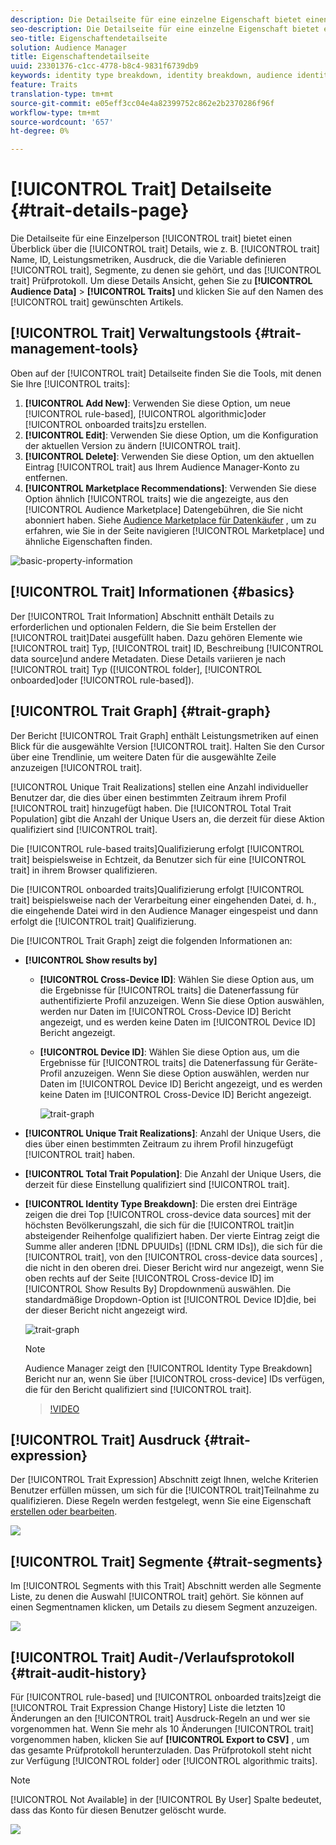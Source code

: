 ```yaml
---
description: Die Detailseite für eine einzelne Eigenschaft bietet einen Überblick über Informationen wie Eigenschaftsname, ID, Leistungsmetriken, Ausdruck, die die Eigenschaft definieren, Segmente, zu denen sie gehört, und das Eigenschafts-Prüfprotokoll. Um diese Details anzuzeigen, gehen Sie zu "Audience-Daten"> "Eigenschaften"und klicken Sie auf den Namen der Eigenschaft, mit der Sie arbeiten möchten.
seo-description: Die Detailseite für eine einzelne Eigenschaft bietet einen Überblick über Informationen wie Eigenschaftsname, ID, Leistungsmetriken, Ausdruck, die die Eigenschaft definieren, Segmente, zu denen sie gehört, und das Eigenschafts-Prüfprotokoll. Um diese Details anzuzeigen, gehen Sie zu "Audience-Daten"> "Eigenschaften"und klicken Sie auf den Namen der Eigenschaft, mit der Sie arbeiten möchten.
seo-title: Eigenschaftendetailseite
solution: Audience Manager
title: Eigenschaftendetailseite
uuid: 23301376-c1cc-4778-b8c4-9831f6739db9
keywords: identity type breakdown, identity breakdown, audience identity reporting, cross-device, cross-device ID, device ID
feature: Traits
translation-type: tm+mt
source-git-commit: e05eff3cc04e4a82399752c862e2b2370286f96f
workflow-type: tm+mt
source-wordcount: '657'
ht-degree: 0%

---
```



# [!UICONTROL Trait] Detailseite {#trait-details-page}

Die Detailseite für eine Einzelperson [!UICONTROL trait] bietet einen Überblick über die [!UICONTROL trait] Details, wie z. B. [!UICONTROL trait] Name, ID, Leistungsmetriken, Ausdruck, die die Variable definieren [!UICONTROL trait], Segmente, zu denen sie gehört, und das [!UICONTROL trait] Prüfprotokoll. Um diese Details Ansicht, gehen Sie zu **[!UICONTROL Audience Data]** > **[!UICONTROL Traits]** und klicken Sie auf den Namen des [!UICONTROL trait] gewünschten Artikels.

## [!UICONTROL Trait] Verwaltungstools {#trait-management-tools}

Oben auf der [!UICONTROL trait] Detailseite finden Sie die Tools, mit denen Sie Ihre [!UICONTROL traits]:

1. **[!UICONTROL Add New]**: Verwenden Sie diese Option, um neue [!UICONTROL rule-based], [!UICONTROL algorithmic]oder [!UICONTROL onboarded traits]zu erstellen.
2. **[!UICONTROL Edit]**: Verwenden Sie diese Option, um die Konfiguration der aktuellen Version zu ändern [!UICONTROL trait].
3. **[!UICONTROL Delete]**: Verwenden Sie diese Option, um den aktuellen Eintrag [!UICONTROL trait] aus Ihrem Audience Manager-Konto zu entfernen.
4. **[!UICONTROL Marketplace Recommendations]**: Verwenden Sie diese Option ähnlich [!UICONTROL traits] wie die angezeigte, aus den [!UICONTROL Audience Marketplace] Datengebühren, die Sie nicht abonniert haben. Siehe [Audience Marketplace für Datenkäufer](../audience-marketplace/marketplace-data-buyers/marketplace-data-buyers.md) , um zu erfahren, wie Sie in der Seite navigieren [!UICONTROL Marketplace] und ähnliche Eigenschaften finden.

![basic-property-information](assets/basic-trait-information.png)

## [!UICONTROL Trait] Informationen {#basics}

Der [!UICONTROL Trait Information] Abschnitt enthält Details zu erforderlichen und optionalen Feldern, die Sie beim Erstellen der [!UICONTROL trait]Datei ausgefüllt haben. Dazu gehören Elemente wie [!UICONTROL trait] Typ, [!UICONTROL trait] ID, Beschreibung [!UICONTROL data source]und andere Metadaten. Diese Details variieren je nach [!UICONTROL trait] Typ ([!UICONTROL folder], [!UICONTROL onboarded]oder [!UICONTROL rule-based]).

## [!UICONTROL Trait Graph] {#trait-graph}

Der Bericht [!UICONTROL Trait Graph] enthält Leistungsmetriken auf einen Blick für die ausgewählte Version [!UICONTROL trait]. Halten Sie den Cursor über eine Trendlinie, um weitere Daten für die ausgewählte Zeile anzuzeigen [!UICONTROL trait].

[!UICONTROL Unique Trait Realizations] stellen eine Anzahl individueller Benutzer dar, die dies über einen bestimmten Zeitraum ihrem Profil [!UICONTROL trait] hinzugefügt haben. Die [!UICONTROL Total Trait Population] gibt die Anzahl der Unique Users an, die derzeit für diese Aktion qualifiziert sind [!UICONTROL trait].

Die [!UICONTROL rule-based traits]Qualifizierung erfolgt [!UICONTROL trait] beispielsweise in Echtzeit, da Benutzer sich für eine [!UICONTROL trait] in ihrem Browser qualifizieren.

Die [!UICONTROL onboarded traits]Qualifizierung erfolgt [!UICONTROL trait] beispielsweise nach der Verarbeitung einer eingehenden Datei, d. h., die eingehende Datei wird in den Audience Manager [](../../faq/faq-inbound-data-ingestion.md) eingespeist und dann erfolgt die [!UICONTROL trait] Qualifizierung.

Die [!UICONTROL Trait Graph] zeigt die folgenden Informationen an:

* **[!UICONTROL Show results by]**
   * **[!UICONTROL Cross-Device ID]**: Wählen Sie diese Option aus, um die Ergebnisse für [!UICONTROL traits] die Datenerfassung für authentifizierte Profil anzuzeigen. Wenn Sie diese Option auswählen, werden nur Daten im [!UICONTROL Cross-Device ID] Bericht angezeigt, und es werden keine Daten im [!UICONTROL Device ID] Bericht angezeigt.
   * **[!UICONTROL Device ID]**: Wählen Sie diese Option aus, um die Ergebnisse für [!UICONTROL traits] die Datenerfassung für Geräte-Profil anzuzeigen. Wenn Sie diese Option auswählen, werden nur Daten im [!UICONTROL Device ID] Bericht angezeigt, und es werden keine Daten im [!UICONTROL Cross-Device ID] Bericht angezeigt.

      ![trait-graph](assets/trait-summary.gif)

* **[!UICONTROL Unique Trait Realizations]**: Anzahl der Unique Users, die dies über einen bestimmten Zeitraum zu ihrem Profil hinzugefügt [!UICONTROL trait] haben.
* **[!UICONTROL Total Trait Population]**: Die Anzahl der Unique Users, die derzeit für diese Einstellung qualifiziert sind [!UICONTROL trait].

* **[!UICONTROL Identity Type Breakdown]**: Die ersten drei Einträge zeigen die drei Top [!UICONTROL cross-device data sources] mit der höchsten Bevölkerungszahl, die sich für die [!UICONTROL trait]in absteigender Reihenfolge qualifiziert haben. Der vierte Eintrag zeigt die Summe aller anderen [!DNL DPUUIDs] ([!DNL CRM IDs]), die sich für die [!UICONTROL trait], von den [!UICONTROL cross-device data sources] , die nicht in den oberen drei. Dieser Bericht wird nur angezeigt, wenn Sie oben rechts auf der Seite [!UICONTROL Cross-device ID] im [!UICONTROL Show Results By] Dropdownmenü auswählen. Die standardmäßige Dropdown-Option ist [!UICONTROL Device ID]die, bei der dieser Bericht nicht angezeigt wird.

   ![trait-graph](assets/trait-identity.png)

   >[!NOTE]
   >
   >Audience Manager zeigt den [!UICONTROL Identity Type Breakdown] Bericht nur an, wenn Sie über [!UICONTROL cross-device] IDs verfügen, die für den Bericht qualifiziert sind [!UICONTROL trait].

   >[!VIDEO](https://video.tv.adobe.com/v/27977/)

## [!UICONTROL Trait] Ausdruck {#trait-expression}

Der [!UICONTROL Trait Expression] Abschnitt zeigt Ihnen, welche Kriterien Benutzer erfüllen müssen, um sich für die [!UICONTROL trait]Teilnahme zu qualifizieren. Diese Regeln werden festgelegt, wenn Sie eine Eigenschaft [erstellen oder bearbeiten](../../features/traits/about-trait-builder.md).

![](assets/traitExpression.png)

## [!UICONTROL Trait] Segmente {#trait-segments}

Im [!UICONTROL Segments with this Trait] Abschnitt werden alle Segmente Liste, zu denen die Auswahl [!UICONTROL trait] gehört. Sie können auf einen Segmentnamen klicken, um Details zu diesem Segment anzuzeigen.

![](assets/traitSegments.png)

## [!UICONTROL Trait] Audit-/Verlaufsprotokoll {#trait-audit-history}

Für [!UICONTROL rule-based] und [!UICONTROL onboarded traits]zeigt die [!UICONTROL Trait Expression Change History] Liste die letzten 10 Änderungen an den [!UICONTROL trait] Ausdruck-Regeln an und wer sie vorgenommen hat. Wenn Sie mehr als 10 Änderungen [!UICONTROL trait] vorgenommen haben, klicken Sie auf **[!UICONTROL Export to CSV]** , um das gesamte Prüfprotokoll herunterzuladen. Das Prüfprotokoll steht nicht zur Verfügung [!UICONTROL folder] oder [!UICONTROL algorithmic traits].

>[!NOTE]
>
>[!UICONTROL Not Available] in der [!UICONTROL By User] Spalte bedeutet, dass das Konto für diesen Benutzer gelöscht wurde.

![](assets/traitHistory.png)